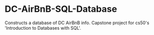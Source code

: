# DC-AirBnB-SQL-Database
Constructs a database of DC AirBnB info. Capstone project for cs50's 'Introduction to Databases with SQL'.
